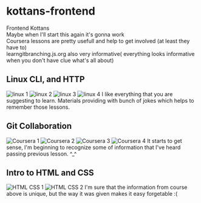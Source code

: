# kottans-frontend
Frontend Kottans
<br>
Maybe when I'll start this again it's gonna work
<br>
Coursera lessons are pretty usefull and help to get involved (at least they have to)
<br>
learngitbranching.js.org also very informative( everything looks informative when you don't have clue what's all about)
## Linux CLI, and HTTP
![linux 1](https://user-images.githubusercontent.com/109952232/184617878-888f5cbb-8f6d-41bc-bcf1-362efefe84fd.png)
![linux 2](https://user-images.githubusercontent.com/109952232/184617881-13af42fa-5523-41e9-979a-717a9ae98a5b.png)
![linux 3](https://user-images.githubusercontent.com/109952232/184617883-21a496dc-3820-4774-8ee5-b1353d56f137.png)
![linux 4](https://user-images.githubusercontent.com/109952232/184617884-03b182ac-3347-4231-ae54-9c7581172f2f.png)
I like everything that you are suggesting to learn. Materials providing with bunch of jokes which helps to remember those lessons. 
## Git Collaboration
![Coursera 1](https://user-images.githubusercontent.com/109952232/185764060-008a6e89-36ec-4460-aa4f-e7d8ad572007.png)
![Coursera 2](https://user-images.githubusercontent.com/109952232/185764061-f3e55ed5-8ec4-40c0-b201-414c80c70229.png)
![Coursera 3](https://user-images.githubusercontent.com/109952232/185764062-a9374bba-27a6-4887-9586-0a696b726871.png)
![Coursera 4](https://user-images.githubusercontent.com/109952232/185764063-98ae8470-5782-4564-8b27-c3ca74dc734f.png)
It starts to get sense, I'm beginning to recognize some of information that I've heard passing previous lesson.
^_^
## Intro to HTML and CSS
![HTML CSS 1](https://user-images.githubusercontent.com/109952232/187027141-cabcf17a-38cd-429e-918b-d615958c3be5.png)
![HTML CSS 2](https://user-images.githubusercontent.com/109952232/187027146-cc6b3198-9799-435e-aad5-4e1226e3fba8.png)
I'm sure that the information from course above is unique, but the way it was given makes it easy forgetable :( 
